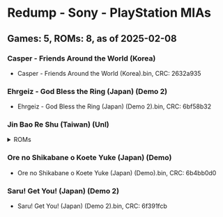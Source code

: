 # Redump - Sony - PlayStation MIAs
## Games: 5, ROMs: 8, as of 2025-02-08

### Casper - Friends Around the World (Korea)
- Casper - Friends Around the World (Korea).bin, CRC: 2632a935

### Ehrgeiz - God Bless the Ring (Japan) (Demo 2)
- Ehrgeiz - God Bless the Ring (Japan) (Demo 2).bin, CRC: 6bf58b32

### Jin Bao Re Shu (Taiwan) (Unl)
<details>
<summary>ROMs</summary>

- Jin Bao Re Shu (Taiwan) (Unl) (Track 1).bin, CRC: 9a83360d
- Jin Bao Re Shu (Taiwan) (Unl) (Track 2).bin, CRC: 1d362861
- Jin Bao Re Shu (Taiwan) (Unl) (Track 3).bin, CRC: 31269654
- Jin Bao Re Shu (Taiwan) (Unl) (Track 4).bin, CRC: 5a9a2c65
</details>

### Ore no Shikabane o Koete Yuke (Japan) (Demo)
- Ore no Shikabane o Koete Yuke (Japan) (Demo).bin, CRC: 6b4bb0d0

### Saru! Get You! (Japan) (Demo 2)
- Saru! Get You! (Japan) (Demo 2).bin, CRC: 6f391fcb
